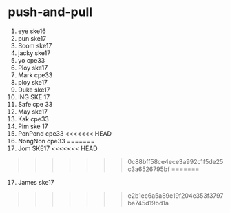 # push-and-pull

1. eye ske16
2. pun ske17
3. Boom ske17
4. jacky ske17
5. yo cpe33
6. Ploy ske17
7. Mark cpe33
8. ploy ske17
9. Duke ske17
10. ING SKE 17
11. Safe cpe 33
12. May ske17
13. Kak cpe33
14. Pim ske 17
15. PonPond cpe33
<<<<<<< HEAD
16. NongNon cpe33
=======
16. Jom SKE17
<<<<<<< HEAD
>>>>>>> 0c88bff58ce4ece3a992c1f5de25c3a6526795bf
=======
17. James ske17
>>>>>>> e2b1ec6a5a89e19f204e353f3797ba745d19bd1a
